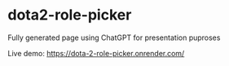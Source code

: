 # dota2-role-picker
Fully generated page using ChatGPT for presentation puproses

Live demo: https://dota-2-role-picker.onrender.com/
